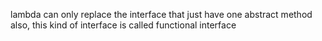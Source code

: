 lambda can only replace the interface that just have one abstract method
also, this kind of interface is called functional interface